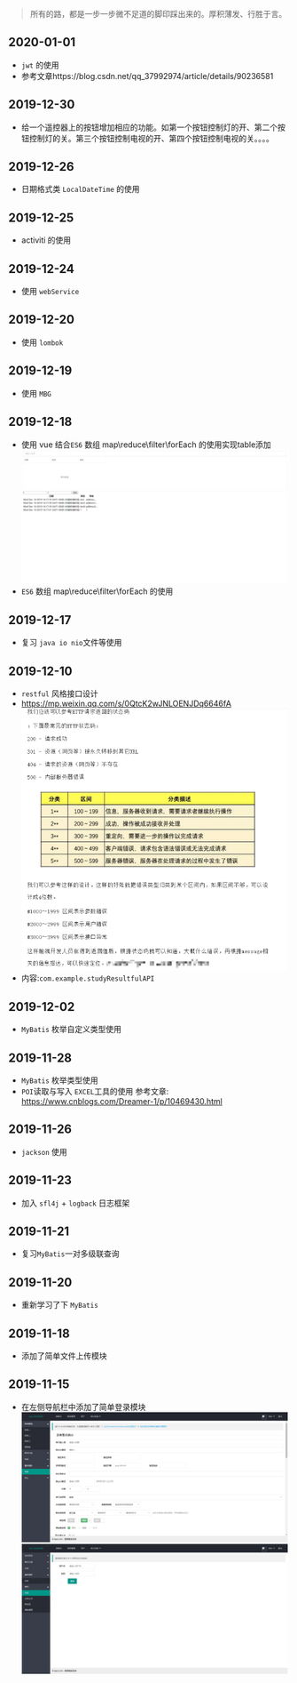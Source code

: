 > 所有的路，都是一步一步微不足道的脚印踩出来的。厚积薄发、行胜于言。
## 2020-01-01
- `jwt` 的使用
- 参考文章https://blog.csdn.net/qq_37992974/article/details/90236581
## 2019-12-30
- 给一个遥控器上的按钮增加相应的功能。如第一个按钮控制灯的开、第二个按钮控制灯的关。第三个按钮控制电视的开、第四个按钮控制电视的关。。。。
## 2019-12-26
- 日期格式类 `LocalDateTime` 的使用
## 2019-12-25
- activiti 的使用
## 2019-12-24
- 使用 `webService`
## 2019-12-20
- 使用 `lombok`
## 2019-12-19
- 使用 `MBG`
## 2019-12-18
- 使用 vue 结合`ES6` 数组 map\reduce\filter\forEach 的使用实现table添加
![result](./image/Snipaste_2019-12-18_14-23-45.png "binaryTree")
- `ES6` 数组 map\reduce\filter\forEach 的使用
## 2019-12-17
- 复习 `java io nio`文件等使用
## 2019-12-10
- `restful` 风格接口设计 
- https://mp.weixin.qq.com/s/0QtcK2wJNLOENJDq6646fA
![result](./image/Snipaste_2019-12-10_10-53-03.png "binaryTree")
- 内容:`com.example.studyResultfulAPI`

## 2019-12-02
- `MyBatis` 枚举自定义类型使用
## 2019-11-28
- `MyBatis` 枚举类型使用
- `POI`读取与写入 `EXCEL`工具的使用 参考文章: https://www.cnblogs.com/Dreamer-1/p/10469430.html
## 2019-11-26
- `jackson` 使用  
## 2019-11-23
- 加入 `sfl4j` + `logback` 日志框架
## 2019-11-21
- 复习`MyBatis`一对多级联查询
## 2019-11-20 
- 重新学习了下 `MyBatis`
## 2019-11-18
- 添加了简单文件上传模块
## 2019-11-15
- 在左侧导航栏中添加了简单登录模块
![result](./image/Snipaste_2019-12-24_09-35-55.png)
![result](./image/Snipaste_2019-12-24_09-38-35.png)